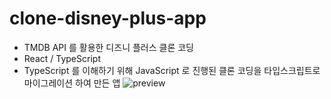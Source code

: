 # clone-disney-plus-app
- TMDB API 를 활용한 디즈니 플러스 클론 코딩
- React / TypeScript
- TypeScript 를 이해하기 위해 JavaScript 로 진행된 클론 코딩을 타입스크립트로 마이그레이션 하여 만든 앱
![preview](public/images/preview.png)